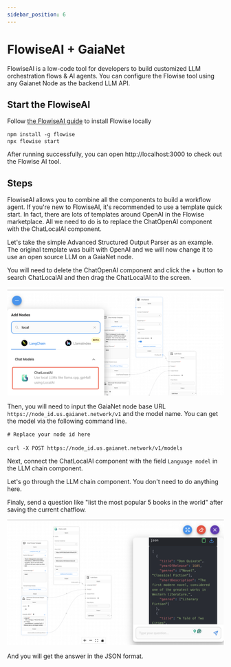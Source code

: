 ```yaml
---
sidebar_position: 6
---
```


# FlowiseAI + GaiaNet

FlowiseAI is a low-code tool for developers to build customized LLM orchestration flows & AI agents. You can configure the Flowise tool using any Gaianet Node as the backend LLM API.


## Start the FlowiseAI

Follow [the FlowiseAI guide](https://docs.flowiseai.com/getting-started) to install Flowise locally

```
npm install -g flowise
npx flowise start
```

After running successfully, you can open http://localhost:3000 to check out the Flowise AI tool.

## Steps

FlowiseAI allows you to combine all the components to build a workflow agent. If you're new to FlowiseAI, it's recommended to use a template quick start. In fact, there are lots of templates around OpenAI in the Flowise marketplace. All we need to do is to replace the ChatOpenAI component with the ChatLocalAI component.

Let's take the simple Advanced Structured Output Parser as an example. The original template was built with OpenAI and we will now change it to use an open source LLM on a GaiaNet node.

You will need to delete the ChatOpenAI component and click the + button to search ChatLocalAI and then drag the ChatLocalAI to the screen.

![](flowise-01.png)

Then, you will need to input the GaiaNet node base URL `https://node_id.us.gaianet.network/v1` and the model name. You can get the model via the following command line.

```
# Replace your node id here

curl -X POST https://node_id.us.gaianet.network/v1/models
```
Next, connect the ChatLocalAI component with the field `Language model` in the LLM chain component.

Let's go through the LLM chain component. You don't need to do anything here.

Finaly, send a question like "list the most popular 5 books in the world" after saving the current chatflow. 

![](flowise-02.png)

And you will get the answer in the JSON format.










